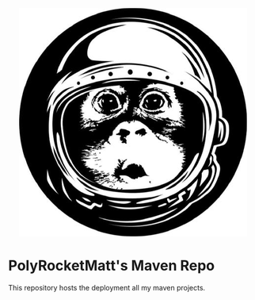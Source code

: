 <div align="center">
    <img
        src="img/monkey.jpg"
        width="460"
    />
</div>

# PolyRocketMatt's Maven Repo

This repository hosts the deployment all my maven projects.

